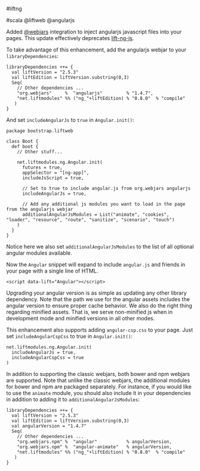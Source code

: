 #liftng

#scala @liftweb @angularjs

Added [@webjars](http://www.webjars.org/) integration to inject angularjs javascript files into your pages.
This update effectively deprecates [lift-ng-js](https://github.com/joescii/lift-ng-js).

To take advantage of this enhancement, add the angularjs webjar to your `libraryDependencies`:

    libraryDependencies ++= {
      val liftVersion = "2.5.3"
      val liftEdition = liftVersion.substring(0,3)
      Seq(
        // Other dependencies ...
        "org.webjars"     %  "angularjs"         % "1.4.7",
        "net.liftmodules" %% ("ng_"+liftEdition) % "0.8.0"  % "compile"
       )
    }

And set `includeAngularJs` to `true` in `Angular.init()`:

    package bootstrap.liftweb

    class Boot {
      def boot {
        // Other stuff...

        net.liftmodules.ng.Angular.init(
          futures = true,
          appSelector = "[ng-app]",
          includeJsScript = true,

          // Set to true to include angular.js from org.webjars angularjs
          includeAngularJs = true,

          // Add any additional js modules you want to load in the page from the angularjs webjar
          additionalAngularJsModules = List("animate", "cookies", "loader", "resource", "route", "sanitize", "scenario", "touch")
        )
      }
    }

Notice here we also set `additionalAngularJsModules` to the list of all optional angular modules available.

Now the `Angular` snippet will expand to include `angular.js` and friends in your page with a single line of HTML.

    <script data-lift="Angular"></script>

Upgrading your angular version is as simple as updating any other library dependency.
Note that the path we use for the angular assets includes the angular version to ensure proper cache behavior.
We also do the right thing regarding minified assets.
That is, we serve non-minified js when in development mode and minified versions in all other modes.

This enhancement also supports adding `angular-csp.css` to your page.
Just set `includeAngularCspCss` to true in `Angular.init()`:

    net.liftmodules.ng.Angular.init(
      includeAngularJs = true,
      includeAngularCspCss = true
    )

In addition to supporting the classic webjars, both bower and npm webjars are supported.
Note that unlike the classic webjars, the additional modules for bower and npm are packaged separately.
For instance, if you would like to use the `animate` module, you should also include it in your dependencies in addition to adding it to `additionalAngularJsModules`:

    libraryDependencies ++= {
      val liftVersion = "2.5.3"
      val liftEdition = liftVersion.substring(0,3)
      val angularVersion = "1.4.7"
      Seq(
        // Other dependencies ...
        "org.webjars.npm" %  "angular"           % angularVersion,
        "org.webjars.npm" %  "angular-animate"   % angularVersion,
        "net.liftmodules" %% ("ng_"+liftEdition) % "0.8.0"  % "compile"
       )
    }

